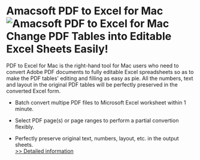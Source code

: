 # Amacsoft PDF to Excel for Mac<br />![Amacsoft PDF to Excel for Mac](https://mycommerce.akamaized.net/api/pimages/P300924626/BIG/300924626.PNG)<br />Change PDF Tables into Editable Excel Sheets Easily!

PDF to Excel for Mac is the right-hand tool for Mac users who need to convert Adobe PDF documents to fully editable Excel spreadsheets so as to make the PDF tables' editing and filling as easy as pie. All the numbers, text and layout in the original PDF tables will be perfectly preserved in the converted Excel form.

* Batch convert multipe PDF files to Microsoft Excel worksheet within 1 minute.

* Select PDF page(s) or page ranges to perform a partial convertion flexibly.

* Perfectly preserve original text, numbers, layout, etc. in the output sheets.<br />[>> Detailed information](https://secure.shareit.com/shareit/product.html?productid=300924626&affiliateid=200057808)